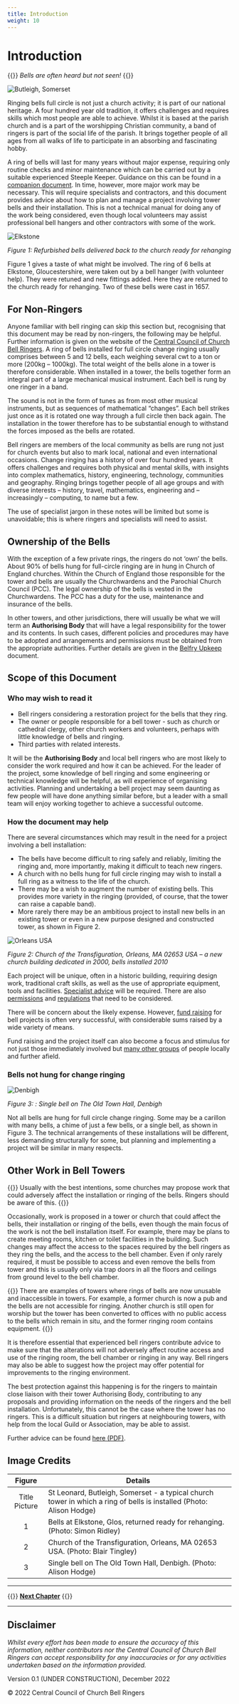 ```yaml
---
title: Introduction
weight: 10
---
```


# Introduction

{{<hint info>}}
*Bells are often heard but not seen!*
{{</hint>}}

![Butleigh, Somerset](intro_title.jpg)

Ringing bells full circle is not just a church activity; it is part of our national heritage. A four hundred year old tradition, it offers challenges and requires skills which most people are able to achieve. Whilst it is based at the parish church and is a part of the worshipping Christian community, a band of ringers is part of the social life of the parish. It brings together people of all ages from all walks of life to participate in an absorbing and fascinating hobby.

A ring of bells will last for many years without major expense, requiring only routine checks and minor maintenance which can be carried out by a suitable experienced Steeple Keeper. Guidance on this can be found in a [companion document](https://belfryupkeep.cccbr.org.uk). In time, however, more major work may be necessary. This will require specialists and contractors, and this document provides advice about how to plan and manage a project involving tower bells and their installation. This is not a technical manual for doing any of the work being considered, even though local volunteers may assist professional bell hangers and other contractors with some of the work.

![Elkstone](intro_fig-1.jpg)

*Figure 1: Refurbished bells delivered back to the church ready for rehanging*

Figure 1 gives a taste of what might be involved. The ring of 6 bells at Elkstone, Gloucestershire, were taken out by a bell hanger (with volunteer help). They were retuned and new fittings added. Here they are returned to the church ready for rehanging. Two of these bells were cast in 1657.

## For Non-Ringers

Anyone familiar with bell ringing can skip this section but, recognising that this document may be read by non-ringers, the following may be helpful. Further information is given on the website of the [Central Council of Church Bell Ringers](https://cccbr.org.uk/bellringing/what-is-bell-ringing/). A ring of bells installed for full circle change ringing usually comprises between 5 and 12 bells, each weighing several cwt to a ton or more (200kg – 1000kg). The total weight of the bells alone in a tower is therefore considerable. When installed in a tower, the bells together form an integral part of a large mechanical musical instrument. Each bell is rung by one ringer in a band.

The sound is not in the form of tunes as from most other musical instruments, but as sequences of mathematical “changes”. Each bell strikes just once as it is rotated one way through a full circle then back again. The installation in the tower therefore has to be substantial enough to withstand the forces imposed as the bells are rotated. 

Bell ringers are members of the local community as bells are rung not just for church events but also to mark local, national and even international occasions. Change ringing has a history of over four hundred years. It offers challenges and requires both physical and mental skills, with insights into complex mathematics, history, engineering, technology, communities and geography. Ringing brings together people of all age groups and with diverse interests – history, travel, mathematics, engineering and – increasingly – computing, to name but a few.

The use of specialist jargon in these notes will be limited but some is unavoidable; this is where ringers and specialists will need to assist.

## Ownership of the Bells

With the exception of a few private rings, the ringers do not ‘own’ the bells. About 90% of bells hung for full-circle ringing are in hung in Church of England churches. Within the Church of England those responsible for the tower and bells are usually the Churchwardens and the Parochial Church Council (PCC). The legal ownership of the bells is vested in the Churchwardens. The PCC has a duty for the use, maintenance and insurance of the bells. 

In other towers, and other jurisdictions, there will usually be what we will term an **Authorising Body** that will have a legal responsibility for the tower and its contents. In such cases, different policies and procedures may have to be adopted and arrangements and permissions must be obtained from the appropriate authorities. Further details are given in the [Belfry Upkeep](https://belfryupkeep.cccbr.org.uk/docs/020-permissions/ ) document.

## Scope of this Document

### Who may wish to read it

  - Bell ringers considering a restoration project for the bells that they ring.
  - The owner or people responsible for a bell tower - such as church or cathedral clergy, other church workers and volunteers, perhaps with little knowledge of bells and ringing.
  - Third parties with related interests.

It will be the **Authorising Body** and local bell ringers who are most likely to consider the work required and how it can be achieved. For the leader of the project, some knowledge of bell ringing and some engineering or technical knowledge will be helpful, as will experience of organising activities. Planning and undertaking a bell project may seem daunting as few people will have done anything similar before, but a leader with a small team will enjoy working together to achieve a successful outcome.

### How the document may help

There are several circumstances which may result in the need for a project involving a bell installation:

  - The bells have become difficult to ring safely and reliably, limiting the ringing and, more importantly, making it difficult to teach new ringers.
  - A church with no bells hung for full circle ringing may wish to install a full ring as a witness to the life of the church.
  - There may be a wish to augment the number of existing bells. This provides more variety in the ringing (provided, of course, that the tower can raise a capable band).
  - More rarely there may be an ambitious project to install new bells in an existing tower or even in a new purpose designed and constructed tower, as shown in Figure 2.

![Orleans USA](intro_fig-2.jpg)

*Figure 2: Church of the Transfiguration, Orleans, MA 02653 USA – a new church building dedicated in 2000, bells installed 2010*

Each project will be unique, often in a historic building, requiring design work, traditional craft skills, as well as the use of appropriate equipment, tools and facilities. [Specialist advice](../030-specialist-advice/) will be required. There are also [permissions](../080-permissions-approvals/) and [regulations](../100-regulations-compliance/) that need to be considered.

There will be concern about the likely expense. However, [fund raising](../090-project-finance) for bell projects is often very successful, with considerable sums raised by a wide variety of means.

Fund raising and the project itself can also become a focus and stimulus for not just those immediately involved but [many other groups](../060-stakeholder-engagement/) of people locally and further afield.

### Bells not hung for change ringing 

![Denbigh](intro_fig-3.jpg)

*Figure 3: : Single bell on The Old Town Hall, Denbigh*

Not all bells are hung for full circle change ringing. Some may be a carillon with many bells, a chime of just a few bells, or a single bell, as shown in Figure 3. The technical arrangements of these installations will be different, less demanding structurally for some, but planning and implementing a project will be similar in many respects.

## Other Work in Bell Towers

{{<hint danger>}}
Usually with the best intentions, some churches may propose work that could adversely affect the installation or ringing of the bells. Ringers should be aware of this.
{{</hint>}}

Occasionally, work is proposed in a tower or church that could affect the bells, their installation or ringing of the bells, even though the main focus of the work is not the bell installation itself. For example, there may be plans to create meeting rooms, kitchen or toilet facilities in the building. Such changes may affect the access to the spaces required by the bell ringers as they ring the bells, and the access to the bell chamber. Even if only rarely required, it must be possible to access and even remove the bells from tower and this is usually only via trap doors in all the floors and ceilings from ground level to the bell chamber.

{{<hint warning>}}
There are examples of towers where rings of bells are now unusable and inaccessible in towers. For example, a former church is now a pub and the bells are not accessible for ringing. Another church is still open for worship but the tower has been converted to offices with no public access to the bells which remain in situ, and the former ringing room contains equipment.
{{</hint>}}

It is therefore essential that experienced bell ringers contribute advice to make sure that the alterations will not adversely affect routine access and use of the ringing room, the bell chamber or ringing in any way. Bell ringers may also be able to suggest how the project may offer potential for improvements to the ringing environment. 

The best protection against this happening is for the ringers to maintain close liaison with their tower Authorising Body, contributing to any proposals and providing information on the needs of the ringers and the bell installation. Unfortunately, this cannot be the case where the tower has no ringers. This is a difficult situation but ringers at neighbouring towers, with help from the local Guild or Association, may be able to assist.

Further advice can be found [here (PDF)](https://cccbr.org.uk/wp-content/uploads/2020/04/SM_ChurchProjects_2020_Ver_1.pdf).

## Image Credits

| Figure | Details | 
| :---: | --- | 
| Title Picture | St Leonard, Butleigh, Somerset - a typical church tower in which a ring of bells is installed (Photo: Alison Hodge) |
| 1 | Bells at Elkstone, Glos, returned ready for rehanging. (Photo: Simon Ridley) |
| 2 | Church of the Transfiguration, Orleans, MA 02653 USA. (Photo: Blair Tingley) |
| 3 | Single bell on The Old Town Hall, Denbigh. (Photo: Alison Hodge) 

----

{{<hint info>}}
**[Next Chapter](../020-scoping-project/)**
{{</hint>}}

----

## Disclaimer
 
*Whilst every effort has been made to ensure the accuracy of this information, neither contributors nor the Central Council of Church Bell Ringers can accept responsibility for any inaccuracies or for any activities undertaken based on the information provided.*

Version 0.1 (UNDER CONSTRUCTION), December 2022

© 2022 Central Council of Church Bell Ringers
